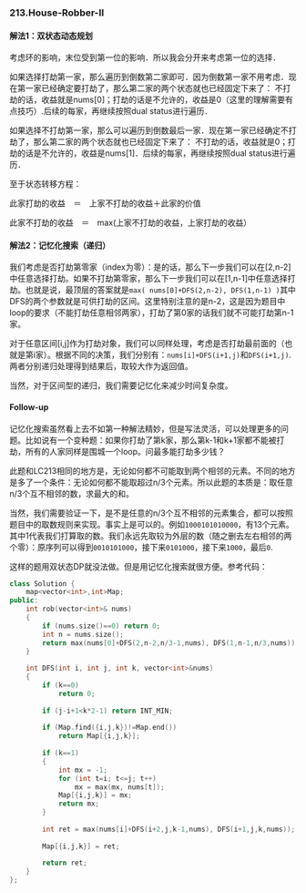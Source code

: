 ### 213.House-Robber-II

#### 解法1：双状态动态规划
考虑环的影响，末位受到第一位的影响．所以我会分开来考虑第一位的选择．

如果选择打劫第一家，那么遍历到倒数第二家即可．因为倒数第一家不用考虑．现在第一家已经确定要打劫了，那么第二家的两个状态就也已经固定下来了： 不打劫的话，收益就是nums[0]；打劫的话是不允许的，收益是0（这里的理解需要有点技巧）.后续的每家，再继续按照dual status进行遍历．

如果选择不打劫第一家，那么可以遍历到倒数最后一家．现在第一家已经确定不打劫了，那么第二家的两个状态就也已经固定下来了： 不打劫的话，收益就是0；打劫的话是不允许的，收益是nums[1]．后续的每家，再继续按照dual status进行遍历．

至于状态转移方程：

此家打劫的收益　＝　上家不打劫的收益＋此家的价值

此家不打劫的收益　＝　max(上家不打劫的收益，上家打劫的收益）

#### 解法2：记忆化搜索（递归）
我们考虑是否打劫第零家（index为零）：是的话，那么下一步我们可以在[2,n-2]中任意选择打劫。如果不打劫第零家，那么下一步我们可以在[1,n-1]中任意选择打劫。也就是说，最顶层的答案就是```max( nums[0]+DFS(2,n-2), DFS(1,n-1) )```其中DFS的两个参数就是可供打劫的区间。这里特别注意的是n-2，这是因为题目中loop的要求（不能打劫任意相邻两家），打劫了第0家的话我们就不可能打劫第n-1家。

对于任意区间[i,j]作为打劫对象，我们可以同样处理，考虑是否打劫最前面的（也就是第i家）。根据不同的决策，我们分别有：```nums[i]+DFS(i+1,j)```和```DFS(i+1,j)```.两者分别递归处理得到结果后，取较大作为返回值。

当然，对于区间型的递归，我们需要记忆化来减少时间复杂度。

#### Follow-up
记忆化搜索虽然看上去不如第一种解法精妙，但是写法灵活，可以处理更多的问题。比如说有一个变种题：如果你打劫了第k家，那么第k-1和k+1家都不能被打劫，所有的人家同样是围城一个loop。问最多能打劫多少钱？

此题和LC213相同的地方是，无论如何都不可能取到两个相邻的元素。不同的地方是多了一个条件：无论如何都不能取超过n/3个元素。所以此题的本质是：取任意n/3个互不相邻的数，求最大的和。

当然，我们需要验证一下，是不是任意的n/3个互不相邻的元素集合，都可以按照题目中的取数规则来实现。事实上是可以的。例如```1000101010000```，有13个元素。其中1代表我们打算取的数。我们永远先取较为外层的数（随之删去左右相邻的两个零）：原序列可以得到```0010101000```，接下来```0101000```，接下来```1000```，最后```0```.

这样的题用双状态DP就没法做。但是用记忆化搜索就很方便。参考代码：
```cpp
class Solution {
    map<vector<int>,int>Map;
public:
    int rob(vector<int>& nums) 
    {
        if (nums.size()==0) return 0;
        int n = nums.size();
        return max(nums[0]+DFS(2,n-2,n/3-1,nums), DFS(1,n-1,n/3,nums));
    }
    
    int DFS(int i, int j, int k, vector<int>&nums)
    {
        if (k==0)
            return 0;
        
        if (j-i+1<k*2-1) return INT_MIN;
        
        if (Map.find({i,j,k})!=Map.end())
            return Map[{i,j,k}];
            
        if (k==1)
        {
            int mx = -1;
            for (int t=i; t<=j; t++)
                mx = max(mx, nums[t]);
            Map[{i,j,k}] = mx;
            return mx;            
        }            
        
        int ret = max(nums[i]+DFS(i+2,j,k-1,nums), DFS(i+1,j,k,nums));
        
        Map[{i,j,k}] = ret;
        
        return ret;
    }
};
```
